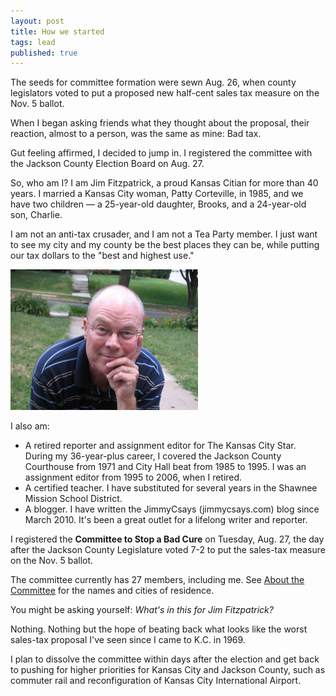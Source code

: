 ```yaml
---
layout: post
title: How we started
tags: lead
published: true
---
```


The seeds for committee formation were sewn Aug. 26, when county legislators voted to put a proposed new half-cent sales tax measure on the Nov. 5 ballot.   

When I began asking friends what they thought about the proposal, their reaction, almost to a person, was the same as mine: Bad tax.

Gut feeling affirmed, I decided to jump in. I registered the committee with the Jackson County Election Board on Aug. 27.

So, who am I? I am Jim Fitzpatrick, a proud Kansas Citian for more than 40 years. I married a Kansas City woman, Patty Corteville, in 1985, and we have two children — a 25-year-old daughter, Brooks, and a 24-year-old son, Charlie.

I am not an anti-tax crusader, and I am not a Tea Party member. I just want to see my city and my county be the best places they can be, while putting our tax dollars to the "best and highest use."  

<img class="img-responsive" src="/img/jimfitz.jpg" width="300" height="225" />

I also am:

- A retired reporter and assignment editor for The Kansas City Star. During my 36-year-plus career, I covered the Jackson County Courthouse from 1971 and City Hall beat from 1985 to 1995. I was an assignment editor from 1995 to 2006, when I retired.
- A certified teacher. I have substituted for several years in the Shawnee Mission School District.
- A blogger. I have written the JimmyCsays (jimmycsays.com) blog since March 2010. It's been a great outlet for a lifelong writer and reporter.    

I registered the **Committee to Stop a Bad Cure** on Tuesday, Aug. 27, the day after the Jackson County Legislature voted 7-2 to put the sales-tax measure on the Nov. 5 ballot.

The committee currently has 27 members, including me. See [About the Committee](/about-the-committee) for the names and cities of residence.

You might be asking yourself: _What's in this for Jim Fitzpatrick?_

Nothing. Nothing but the hope of beating back what looks like the worst sales-tax proposal I've seen since I came to K.C. in 1969. 

I plan to dissolve the committee within days after the election and get back to pushing for higher priorities for Kansas City and Jackson County, such as commuter rail and reconfiguration of Kansas City International Airport.
